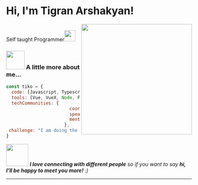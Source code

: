 <h1> Hi, I'm Tigran Arshakyan!</h1>
<img align='right' src="https://media.giphy.com/media/ZVik7pBtu9dNS/giphy.gif" width="300">
<p></br>Self taught Programmer<img src="https://media.giphy.com/media/WUlplcMpOCEmTGBtBW/giphy.gif" width="30"> 
</em></p>

### <img src="https://media.giphy.com/media/VgCDAzcKvsR6OM0uWg/giphy.gif" width="50"> A little more about me...  

```javascript
const tiko = {
  code: [Javascript, Typescript, HTML, CSS, SASS(SCSS,LESS), Python],
  tools: [Vue, VueX, Node, Flask, Materialize, Nuxt, MongoDB],
  techCommunities: {
                        coorganizer: "Me",
                        speaker: "Myself",
                        mentor: "I"
                      },
 challenge: "I am doing the #100DaysOfCode challenge focused on Vue JS"
}
```

<img src="https://media.giphy.com/media/LnQjpWaON8nhr21vNW/giphy.gif" width="60"> <em><b>I love connecting with different people</b> so if you want to say <b>hi, I'll be happy to meet you more!</b> :)</em>

---

